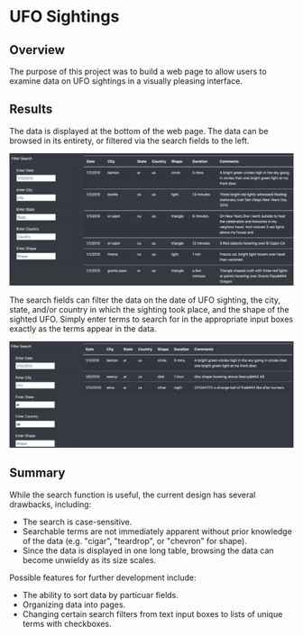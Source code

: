 # UFO Sightings

## Overview

The purpose of this project was to build a web page to allow users to examine data on UFO sightings in a visually pleasing interface.

## Results

The data is displayed at the bottom of the web page. The data can be browsed in its entirety, or filtered via the search fields to the left.

![Full Data Table](resources/full_data.png)

The search fields can filter the data on the date of UFO sighting, the city, state, and/or country in which the sighting took place, and the shape of the sighted UFO. Simply enter terms to search for in the appropriate input boxes exactly as the terms appear in the data.

![Searched Table](resources/search_input.png)

## Summary

While the search function is useful, the current design has several drawbacks, including:

- The search is case-sensitive.
- Searchable terms are not immediately apparent without prior knowledge of the data (e.g. "cigar", "teardrop", or "chevron" for shape).
- Since the data is displayed in one long table, browsing the data can become unwieldy as its size scales.

Possible features for further development include:

- The ability to sort data by particuar fields.
- Organizing data into pages.
- Changing certain search filters from text input boxes to lists of unique terms with checkboxes.
